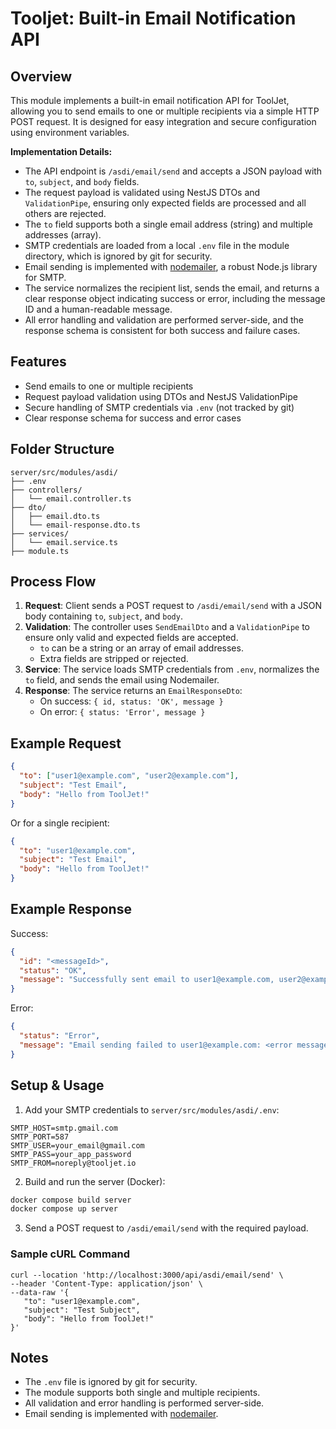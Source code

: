 # Tooljet: Built-in Email Notification API

## Overview

This module implements a built-in email notification API for ToolJet, allowing you to send emails to one or multiple recipients via a simple HTTP POST request. It is designed for easy integration and secure configuration using environment variables.

**Implementation Details:**
- The API endpoint is `/asdi/email/send` and accepts a JSON payload with `to`, `subject`, and `body` fields.
- The request payload is validated using NestJS DTOs and `ValidationPipe`, ensuring only expected fields are processed and all others are rejected.
- The `to` field supports both a single email address (string) and multiple addresses (array).
- SMTP credentials are loaded from a local `.env` file in the module directory, which is ignored by git for security.
- Email sending is implemented with [nodemailer](https://nodemailer.com/), a robust Node.js library for SMTP.
- The service normalizes the recipient list, sends the email, and returns a clear response object indicating success or error, including the message ID and a human-readable message.
- All error handling and validation are performed server-side, and the response schema is consistent for both success and failure cases.

## Features
- Send emails to one or multiple recipients
- Request payload validation using DTOs and NestJS ValidationPipe
- Secure handling of SMTP credentials via `.env` (not tracked by git)
- Clear response schema for success and error cases

## Folder Structure
```
server/src/modules/asdi/
├── .env
├── controllers/
│   └── email.controller.ts
├── dto/
│   ├── email.dto.ts
│   └── email-response.dto.ts
├── services/
│   └── email.service.ts
├── module.ts
```

## Process Flow
1. **Request**: Client sends a POST request to `/asdi/email/send` with a JSON body containing `to`, `subject`, and `body`.
2. **Validation**: The controller uses `SendEmailDto` and a `ValidationPipe` to ensure only valid and expected fields are accepted.
   - `to` can be a string or an array of email addresses.
   - Extra fields are stripped or rejected.
3. **Service**: The service loads SMTP credentials from `.env`, normalizes the `to` field, and sends the email using Nodemailer.
4. **Response**: The service returns an `EmailResponseDto`:
   - On success: `{ id, status: 'OK', message }`
   - On error: `{ status: 'Error', message }`


## Example Request
```json
{
  "to": ["user1@example.com", "user2@example.com"],
  "subject": "Test Email",
  "body": "Hello from ToolJet!"
}
```
Or for a single recipient:
```json
{
  "to": "user1@example.com",
  "subject": "Test Email",
  "body": "Hello from ToolJet!"
}
```

## Example Response
Success:
```json
{
  "id": "<messageId>",
  "status": "OK",
  "message": "Successfully sent email to user1@example.com, user2@example.com"
}
```
Error:
```json
{
  "status": "Error",
  "message": "Email sending failed to user1@example.com: <error message>"
}
```

## Setup & Usage
1. Add your SMTP credentials to `server/src/modules/asdi/.env`:
  ```env
  SMTP_HOST=smtp.gmail.com
  SMTP_PORT=587
  SMTP_USER=your_email@gmail.com
  SMTP_PASS=your_app_password
  SMTP_FROM=noreply@tooljet.io
  ```
2. Build and run the server (Docker):
  ```bash
  docker compose build server
  docker compose up server
  ```
3. Send a POST request to `/asdi/email/send` with the required payload.

### Sample cURL Command

```
curl --location 'http://localhost:3000/api/asdi/email/send' \
--header 'Content-Type: application/json' \
--data-raw '{
   "to": "user1@example.com",
   "subject": "Test Subject",
   "body": "Hello from ToolJet!"
}'
```

## Notes
- The `.env` file is ignored by git for security.
- The module supports both single and multiple recipients.
- All validation and error handling is performed server-side.
- Email sending is implemented with [nodemailer](https://nodemailer.com/).

